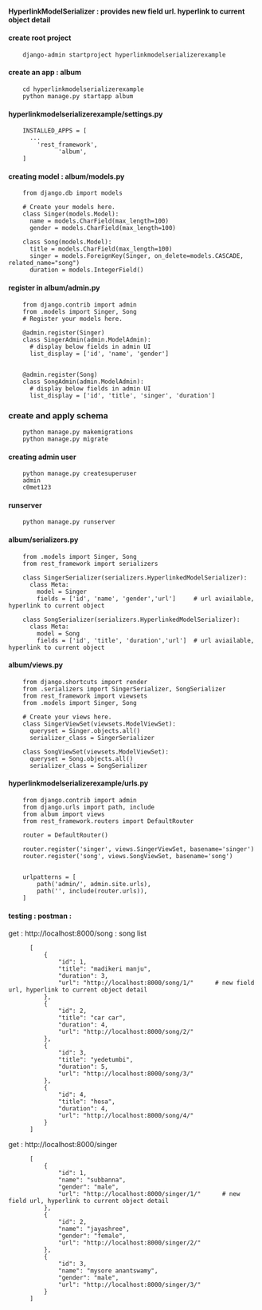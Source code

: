 #### HyperlinkModelSerializer : provides new field url. hyperlink to current object detail

#### create root project

        django-admin startproject hyperlinkmodelserializerexample

#### create an app : album

        cd hyperlinkmodelserializerexample
        python manage.py startapp album

#### hyperlinkmodelserializerexample/settings.py

        INSTALLED_APPS = [
          ...
            'rest_framework',
			      'album',
        ]


#### creating model : album/models.py

        from django.db import models

        # Create your models here.
        class Singer(models.Model):
          name = models.CharField(max_length=100)
          gender = models.CharField(max_length=100)

        class Song(models.Model):
          title = models.CharField(max_length=100)
          singer = models.ForeignKey(Singer, on_delete=models.CASCADE, related_name="song")
          duration = models.IntegerField()



#### register in album/admin.py 

        from django.contrib import admin
        from .models import Singer, Song
        # Register your models here.

        @admin.register(Singer)
        class SingerAdmin(admin.ModelAdmin):
          # display below fields in admin UI
          list_display = ['id', 'name', 'gender']


        @admin.register(Song)
        class SongAdmin(admin.ModelAdmin):
          # display below fields in admin UI
          list_display = ['id', 'title', 'singer', 'duration']




### create and apply schema

        python manage.py makemigrations
        python manage.py migrate

#### creating admin user

        python manage.py createsuperuser
        admin 
        c0met123

#### runserver

        python manage.py runserver

#### album/serializers.py

        from .models import Singer, Song
        from rest_framework import serializers

        class SingerSerializer(serializers.HyperlinkedModelSerializer):
          class Meta:
            model = Singer
            fields = ['id', 'name', 'gender','url']     # url aviailable, hyperlink to current object

        class SongSerializer(serializers.HyperlinkedModelSerializer):
          class Meta:
            model = Song
            fields = ['id', 'title', 'duration','url']  # url aviailable, hyperlink to current object  


#### album/views.py


        from django.shortcuts import render
        from .serializers import SingerSerializer, SongSerializer
        from rest_framework import viewsets
        from .models import Singer, Song

        # Create your views here.
        class SingerViewSet(viewsets.ModelViewSet):
          queryset = Singer.objects.all()
          serializer_class = SingerSerializer

        class SongViewSet(viewsets.ModelViewSet):
          queryset = Song.objects.all()
          serializer_class = SongSerializer
          
          
#### hyperlinkmodelserializerexample/urls.py

        from django.contrib import admin
        from django.urls import path, include
        from album import views
        from rest_framework.routers import DefaultRouter

        router = DefaultRouter()

        router.register('singer', views.SingerViewSet, basename='singer')
        router.register('song', views.SongViewSet, basename='song')


        urlpatterns = [
            path('admin/', admin.site.urls),
            path('', include(router.urls)),
        ]




#### testing : postman : 

get : http://localhost:8000/song : song list


          [
              {
                  "id": 1,
                  "title": "madikeri manju",
                  "duration": 3,
                  "url": "http://localhost:8000/song/1/"      # new field url, hyperlink to current object detail
              },
              {
                  "id": 2,
                  "title": "car car",
                  "duration": 4,
                  "url": "http://localhost:8000/song/2/"
              },
              {
                  "id": 3,
                  "title": "yedetumbi",
                  "duration": 5,
                  "url": "http://localhost:8000/song/3/"
              },
              {
                  "id": 4,
                  "title": "hosa",
                  "duration": 4,
                  "url": "http://localhost:8000/song/4/"
              }
          ]

get : http://localhost:8000/singer

          [
              {
                  "id": 1,
                  "name": "subbanna",   
                  "gender": "male",
                  "url": "http://localhost:8000/singer/1/"      # new field url, hyperlink to current object detail
              },
              {
                  "id": 2,
                  "name": "jayashree",
                  "gender": "female",
                  "url": "http://localhost:8000/singer/2/"
              },
              {
                  "id": 3,
                  "name": "mysore anantswamy",
                  "gender": "male",
                  "url": "http://localhost:8000/singer/3/"
              }
          ]
